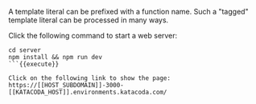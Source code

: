 A template literal can be prefixed with a function name. Such a "tagged" template literal can be processed in many ways. 

Click the following command to start a web server:

```
cd server
npm install && npm run dev
```{{execute}}

Click on the following link to show the page: https://[[HOST_SUBDOMAIN]]-3000-[[KATACODA_HOST]].environments.katacoda.com/

